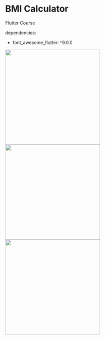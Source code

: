 
# BMI Calculator

Flutter Course

dependencies:
 * font_awesome_flutter: ^9.0.0


<img src="https://user-images.githubusercontent.com/50651962/117876191-51bd0200-b2b8-11eb-8d33-2c3fbc98754c.gif" width="300"> <img src="https://user-images.githubusercontent.com/50651962/117874926-d9097600-b2b6-11eb-8a64-a495480010a6.png" width="300"> <img src="https://user-images.githubusercontent.com/50651962/117874905-d3ac2b80-b2b6-11eb-9440-99c57076434b.png" width="300"> 
